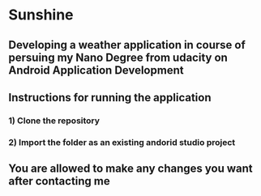 # Sunshine

## Developing a weather application in course of persuing my Nano Degree from udacity on Android Application Development

## Instructions for running the application

### 1) Clone the repository
### 2) Import the folder as an existing andorid studio project

## You are allowed to make any changes you want after contacting me



